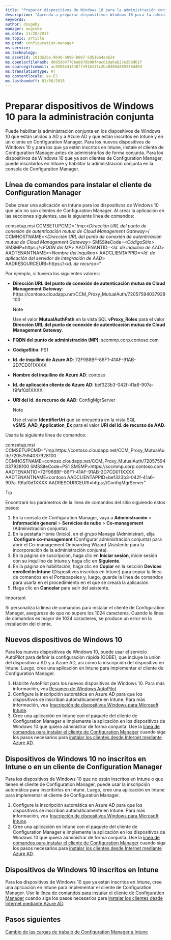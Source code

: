 ```yaml
---
title: "Preparar dispositivos de Windows 10 para la administración conjunta"
description: "Aprenda a preparar dispositivos Windows 10 para la administración conjunta."
keywords: 
author: dougeby
manager: angrobe
ms.date: 11/20/2017
ms.topic: article
ms.prod: configuration-manager
ms.service: 
ms.technology: 
ms.assetid: 101de2ba-9b4d-4890-b087-5d518a4aa624
ms.openlocfilehash: d605dd4770be6878b08f4ac61da6ab27e3b6d61f
ms.sourcegitcommit: ac9268e31440ffe91b133c2ba8405d885248d404
ms.translationtype: HT
ms.contentlocale: es-ES
ms.lasthandoff: 01/08/2018
---
```

# <a name="prepare-windows-10-devices-for-co-management"></a>Preparar dispositivos de Windows 10 para la administración conjunta
Puede habilitar la administración conjunta en los dispositivos de Windows 10 que están unidos a AD y a Azure AD y que están inscritos en Intune y en un cliente en Configuration Manager. Para los nuevos dispositivos de Windows 10 y para los que ya estén inscritos en Intune, instale el cliente de Configuration Manager antes de administrarlos de forma conjunta. Para los dispositivos de Windows 10 que ya son clientes de Configuration Manager, puede inscribirlos en Intune y habilitar la administración conjunta en la consola de Configuration Manager.

## <a name="command-line-to-install-configuration-manager-client"></a>Línea de comandos para instalar el cliente de Configuration Manager
Debe crear una aplicación en Intune para los dispositivos de Windows 10 que aún no son clientes de Configuration Manager. Al crear la aplicación en las secciones siguientes, use la siguiente línea de comandos:

ccmsetup.msi CCMSETUPCMD="/mp:&#60;*Dirección URL del punto de conexión de autenticación mutua de Cloud Management Gateway*&#62;/ CCMHOSTNAME=&#60;*Dirección URL del punto de conexión de autenticación mutua de Cloud Management Gateway*&#62; SMSSiteCode=&#60;*CódigoSitio*&#62; SMSMP=https:&#47;/&#60;*FQDN del MP*&#62; AADTENANTID=&#60;*Id. de inquilino de AAD*&#62; AADTENANTNAME=&#60;*Nombre del inquilino*&#62; AADCLIENTAPPID=&#60;*Id. de aplicación del servidor de integración de AAD*&#62; AADRESOURCEURI=https:&#47;/&#60;*Id. de recurso*&#62;”

Por ejemplo, si tuviera los siguientes valores:

- **Dirección URL del punto de conexión de autenticación mutua de Cloud Management Gateway**: https:/&#47;contoso.cloudapp.net/CCM_Proxy_MutualAuth/72057594037928100    

   >[!Note]    
   >Use el valor **MutualAuthPath** en la vista SQL **vProxy_Roles** para el valor **Dirección URL del punto de conexión de autenticación mutua de Cloud Management Gateway**.

- **FQDN del punto de administración (MP)**: sccmmp.corp.contoso.com    
- **CódigoSitio**: PS1    
- **Id. de inquilino de Azure AD**: 72F988BF-86F1-41AF-91AB-2D7CD011XXXX    
- **Nombre del inquilino de Azure AD**: contoso    
- **Id. de aplicación cliente de Azure AD**: bef323b3-042f-41a6-907a-f9faf0d1XXXX     
- **URI del Id. de recurso de AAD**: ConfigMgrServer    

  > [!Note]    
  > Use el valor **IdentifierUri** que se encuentra en la vista SQL **vSMS_AAD_Application_Ex** para el valor **URI del Id. de recurso de AAD**.

Usaría la siguiente línea de comandos:

ccmsetup.msi CCMSETUPCMD="/mp:https:/&#47;contoso.cloudapp.net/CCM_Proxy_MutualAuth/72057594037928100    CCMHOSTNAME=contoso.cloudapp.net/CCM_Proxy_MutualAuth/72057594037928100 SMSSiteCode=PS1 SMSMP=https:/&#47;sccmmp.corp.contoso.com AADTENANTID=72F988BF-86F1-41AF-91AB-2D7CD011XXXX AADTENANTNAME=contoso  AADCLIENTAPPID=bef323b3-042f-41a6-907a-f9faf0d1XXXX AADRESOURCEURI=https:/&#47;ConfigMgrServer"

> [!Tip]
> Encontrará los parámetros de la línea de comandos del sitio siguiendo estos pasos:     
> 1. En la consola de Configuration Manager, vaya a **Administración** > **Información general** > **Servicios de nube** > **Co-management** (Administración conjunta).  
> 2. En la pestaña Home (Inicio), en el grupo Manage (Administrar), elija  **Configure co-management** (Configurar administración conjunta) para abrir el Co-management Onboarding Wizard (Asistente para la incorporación de la administración conjunta).    
> 3. En la página de suscripción, haga clic en **Iniciar sesión**, inicie sesión con su inquilino de Intune y haga clic en **Siguiente**.    
> 4. En la página de habilitación, haga clic en **Copiar** en la sección **Devices enrolled in Intune** (Dispositivos inscritos en Intune) para copiar la línea de comandos en el Portapapeles y, luego, guarde la línea de comandos para usarla en el procedimiento en el que se creará la aplicación.  
> 5. Haga clic en **Cancelar** para salir del asistente.

> [!Important]    
> Si personaliza la línea de comandos para instalar el cliente de Configuration Manager, asegúrese de que no supere los 1024 caracteres. Cuando la línea de comandos es mayor de 1024 caracteres, se produce un error en la instalación del cliente.


## <a name="new-windows-10-devices"></a>Nuevos dispositivos de Windows 10
Para los nuevos dispositivos de Windows 10, puede usar el servicio AutoPilot para definir la configuración rápida (OOBE), que incluye la unión del dispositivo a AD y a Azure AD, así como la inscripción del dispositivo en Intune. Luego, cree una aplicación en Intune para implementar el cliente de Configuration Manager.  
1. Habilite AutoPilot para los nuevos dispositivos de Windows 10. Para más información, vea [Resumen de Windows AutoPilot](https://docs.microsoft.com/windows/deployment/windows-10-auto-pilot).  
2. Configure la inscripción automática en Azure AD para que los dispositivos se inscriban automáticamente en Intune. Para más información, vea  [Inscripción de dispositivos Windows para Microsoft Intune](https://docs.microsoft.com/intune/windows-enroll).
3. Cree una aplicación en Intune con el paquete del cliente de Configuration Manager e implemente la aplicación en los dispositivos de Windows 10 que quiera administrar de forma conjunta. Use la [línea de comandos para instalar el cliente de Configuration Manager](#command-line-to-install-configuration-manager-client) cuando siga los pasos necesarios para [instalar los clientes desde Internet mediante Azure AD](https://docs.microsoft.com/en-us/sccm/core/clients/deploy/deploy-clients-cmg-azure).   

## <a name="windows-10-devices-not-enrolled-in-intune-or-a-configuration-manager-client"></a>Dispositivos de Windows 10 no inscritos en Intune o en un cliente de Configuration Manager
Para los dispositivos de Windows 10 que no están inscritos en Intune o que tienen el cliente de Configuration Manager, puede usar la inscripción automática para inscribirlos en Intune. Luego, cree una aplicación en Intune para implementar el cliente de Configuration Manager.
1. Configure la inscripción automática en Azure AD para que los dispositivos se inscriban automáticamente en Intune. Para más información, vea  [Inscripción de dispositivos Windows para Microsoft Intune](https://docs.microsoft.com/intune/windows-enroll).  
2. Cree una aplicación en Intune con el paquete del cliente de Configuration Manager e implemente la aplicación en los dispositivos de Windows 10 que quiera administrar de forma conjunta. Use la [línea de comandos para instalar el cliente de Configuration Manager](#command-line-to-install-configuration-manager-client) cuando siga los pasos necesarios para [instalar los clientes desde Internet mediante Azure AD](https://docs.microsoft.com/en-us/sccm/core/clients/deploy/deploy-clients-cmg-azure).

## <a name="windows-10-devices-enrolled-in-intune"></a>Dispositivos de Windows 10 inscritos en Intune
Para los dispositivos de Windows 10 que ya están inscritos en Intune, cree una aplicación en Intune para implementar el cliente de Configuration Manager. Use la [línea de comandos para instalar el cliente de Configuration Manager](#command-line-to-install-configuration-manager-client) cuando siga los pasos necesarios para [instalar los clientes desde Internet mediante Azure AD](https://docs.microsoft.com/en-us/sccm/core/clients/deploy/deploy-clients-cmg-azure).  

## <a name="next-steps"></a>Pasos siguientes
[Cambio de las cargas de trabajo de Configuration Manager a Intune](co-management-switch-workloads.md)